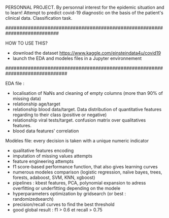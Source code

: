 PERSONNAL PROJECT. 
By personnal interest for the epidemic situation and to learn!
Attempt to predict covid-19 diagnostic on the basis of the patient's clinical data. Classification task.  

###########################################################################

HOW TO USE THIS?
- download the dataset https://www.kaggle.com/einsteindata4u/covid19
- launch the EDA and modeles files in a Jupyter environnement

##############################################################################

EDA file :  
- localisation of NaNs and cleaning of empty columns (more than 90% of missing data)
- relationship age/target
- relationship blood data/target. Data distribution of quantitative features regarding to their class (positive or negative)
- relationship viral tests/target. confusion matrix over qualitatives features.
- blood data features' correlation

Modèles file: every decision is taken with a unique numeric indicator
- qualitative features encoding
- imputation of missing values attempts
- feature engineering attempts
- f1 score-based performance function, that also gives learning curves
- numerous modeles comparison (logistic regression, naïve bayes, trees, forests, adaboost, SVM, KNN, xgboost)
- pipelines : kbest features, PCA, polynomial expansion to adress overfitting or underfitting depending on the modele
- hyperparameters optimization by gridsearch (or best : randomizedsearch)
- precision/recall curves to find the best threshold 
- good global result : f1 > 0.6 et recall > 0.75
